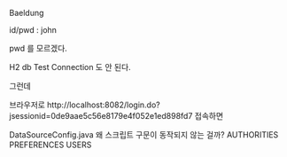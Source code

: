 
Baeldung

id/pwd : john

pwd 를 모르겠다.

H2 db Test Connection 도 안 된다.

그런데

브라우저로
http://localhost:8082/login.do?jsessionid=0de9aae5c56e8179e4f052e1ed898fd7
접속하면 

DataSourceConfig.java
왜 스크립트 구문이 동작되지 않는 걸까?
AUTHORITIES
PREFERENCES
USERS

